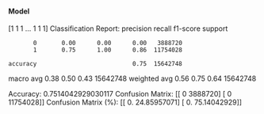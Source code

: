 #### Model
[1 1 1 ... 1 1 1]
Classification Report:
              precision    recall  f1-score   support

           0       0.00      0.00      0.00   3888720
           1       0.75      1.00      0.86  11754028

    accuracy                           0.75  15642748
   macro avg       0.38      0.50      0.43  15642748
weighted avg       0.56      0.75      0.64  15642748

Accuracy: 0.7514042929030117
Confusion Matrix:
[[       0  3888720]
 [       0 11754028]]
Confusion Matrix (%):
[[ 0.         24.85957071]
 [ 0.         75.14042929]]
